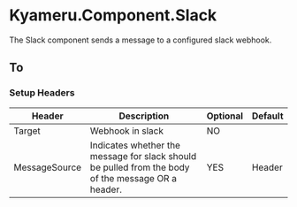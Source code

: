 # Kyameru.Component.Slack 
The Slack component sends a message to a configured slack webhook.
## To
### Setup Headers

Header | Description | Optional | Default
------ | ----------- | -------- | -------
Target | Webhook in slack | NO
MessageSource | Indicates whether the message for slack should be pulled from the body of the message OR a header. | YES | Header